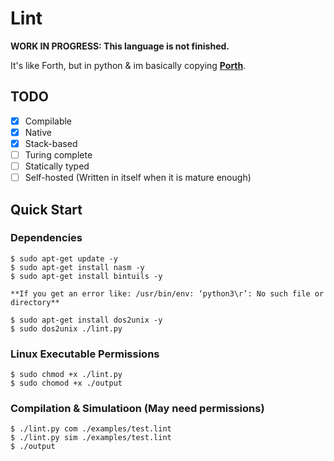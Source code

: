 # Lint

**WORK IN PROGRESS: This language is not finished.**

It's like Forth, but in python & im basically copying **[Porth](https://gitlab.com/tsoding/porth)**.

## TODO
- [x] Compilable
- [x] Native
- [x] Stack-based
- [ ] Turing complete
- [ ] Statically typed
- [ ] Self-hosted (Written in itself when it is mature enough) 

## Quick Start

### Dependencies
```console
$ sudo apt-get update -y
$ sudo apt-get install nasm -y
$ sudo apt-get install bintuils -y

**If you get an error like: /usr/bin/env: ‘python3\r’: No such file or directory**

$ sudo apt-get install dos2unix -y
$ sudo dos2unix ./lint.py
```

### Linux Executable Permissions
```console
$ sudo chmod +x ./lint.py
$ sudo chomod +x ./output
```

### Compilation & Simulatioon (May need permissions)
```console
$ ./lint.py com ./examples/test.lint
$ ./lint.py sim ./examples/test.lint
$ ./output
```
